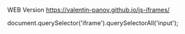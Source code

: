 WEB Version https://valentin-panov.github.io/js-iframes/

document.querySelector('iframe').querySelectorAll('input');